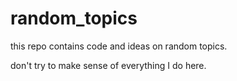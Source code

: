 # random_topics
this repo contains code and ideas on random topics.  

don't try to make sense of everything I do here.
